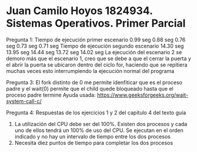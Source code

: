 # Juan Camilo Hoyos 1824934. Sistemas Operativos. Primer Parcial
Pregunta 1:
Tiempo de ejecución primer escenario
0.99 seg
0.88 seg
0.76 seg
0.73 seg
0.71 seg
Tiempo de ejecución segundo escenario
14.30 seg
13.95 seg
14.44 seg
13.72 seg
14.02 seg
La ejecución del escenario 2 se demoro más que el escenario 1, creo que se debe a que el cerrar la puerta y el abrir la puerta se ubicaron dentro del ciclo for, haciendo que se repitiera muchas veces esto interrumpiendo la ejecución normal del programa 

Pregunta 3:
El fork distinto de 0 me permite idenfiticar que es el proceso padre y el wait(0) permite que el child quede bloqueado hasta que el proceso padre termine
Ayuda usada: https://www.geeksforgeeks.org/wait-system-call-c/

Pregunta 4:
Respuestas de los ejercicios 1 y 2 del capitulo 4 del texto guía
1.  La utilización del CPU debe ser del 100%. Existen dos procesos y cada uno de ellos tendrá un 100% de uso del CPU. Se ejecutan en el orden indicado y no hay un intervalo de tiempo entre los dos procesos
2.  Necesita diez puntos de tiempo para completar los dos procesos

